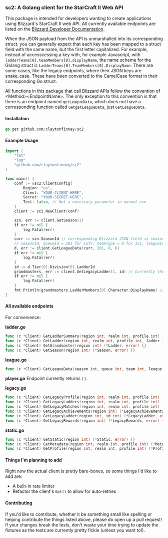 ### sc2: A Golang client for the StarCraft II Web API

This package is intended for developers wanting to create applications using Blizzard's StarCraft II web API. All currently available endpoints are listed on the [Blizzard Developer Documentation](https://develop.battle.net/documentation/api-reference/starcraft-2-community-api).

When the JSON payload from the API is unmarshalled into its corresponding struct, you can generally expect that each key has been mapped to a struct field with the same name, but the first letter capitalized. For example, instead of accesscessing a key with, for example Javascript, with `ladderTeams[0].teamMembers[0].displayName`, the name scheme for the Golang struct is `LadderTeams[0].TeamMembers[0].DisplayName`. There are some cases, like the legacy endpoints, where their JSON keys are snake\_case. These have been converted to the CamelCase format in their corresponding Go struct.

All functions in this package that call Blizzard APIs follow the convention of \<Method\>\<EndpointName\>. The only exception to this convention is that there is an endpoint named `getLeagueData`, which does not have a corresponding function called `GetgetLeagueData`, just `GetLeagueData`.

#### Installation
````Go
go get github.com/claytonfinney/sc2
````

#### Example Usage
````Go
import (
	"fmt"
	"log"
	"github.com/claytonfinney/sc2"
)

func main() {
	conf := &sc2.ClientConfig{
		Region: "us",
		Client: "YOUR-CLIENT-HERE",
		Secret: "YOUR-SECRET-HERE",
		Test: false, // Not a necessary parameter in normal use
	}
	client := sc2.NewClient(conf)

	szn, err := client.GetSeason(1)
	if err != nil {
		log.Fatal(err)
	}
	curr := szn.SeasonId // corresponding Blizzard JSON field is seasonId
	// seasonId, queueId = 201 for LotV, teamType = 0 for 1v1, leagueId = 6 for Grandmaster)
	d, err := client.GetLeagueData(curr, 201, 0, 6)
	if err != nil {
		log.Fatal(err)
	}
	id := d.Tier[0].Division[0].LadderId
	grandmasters, err := client.GetLegacyLadder(1, id) // Currently the way to fetch ladder data without a unique player ID, may change soon
	if err != nil {
		log.Fatal(err)
	}
	fmt.Println(grandmasters.LadderMembers[0].Character.DisplayName) // Gets the first place Grandmaster!
}

````

#### All available endpoints

For convenience:

**ladder.go**
````go
func (c *Client) GetLadderSummary(region int, realm int, profile int) (*LadderSummary, error) {}
func (c *Client) GetLadder(region int, realm int, profile int, ladder int) (*Ladder, error) {}
func (c *Client) GetGrandmaster(region int) (*Ladder, error) {}
func (c *Client) GetSeason(region int) (*Season, error) {}
````
**league.go**
````go
func (c *Client) GetLeagueData(season int, queue int, team int, league int) (*LeagueData, error) {}
````

**player.go**
Endpoint currently returns `[]`.

**legacy.go**
````go
func (c *Client) GetLegacyProfile(region int, realm int, profile int) (*LegacyProfile, error) {}
func (c *Client) GetLegacyLadders(region int, realm int, profile int) (*LegacyLadders, error) {}
func (c *Client) GetLegacyMatches(region int, realm int, profile int) (*LegacyMatches, error) {}
func (c *Client) GetLegacyAchievements(region int) (*LegacyAchievements, error) {}
func (c *Client) GetLegacyLadder(region int, id int) (*LegacyLadder, error) {}
func (c *Client) GetLegacyRewards(region int) (*LegacyRewards, error) {}
````

**static.go**
````go
func (c *Client) GetStatic(region int) (*Static, error) {}
func (c *Client) GetMetadata(region int, realm int, profile int) (*Metadata, error) {}
func (c *Client) GetProfile(region int, realm int, profile int) (*Profile, error) {}
````

#### Things I'm planning to add
Right now the actual client is pretty bare-bones, so some things I'd like to add are:
* A built-in rate limiter
* Refactor the client's `Get()` to allow for auto-retries

#### Contributing
If you'd like to contribute, whether it be something small like spelling or helping contribute the things listed above, please do open up a pull request! If your changes break the tests, don't waste your time trying to update the fixtures as the tests are currently pretty fickle (unless you want to!).
